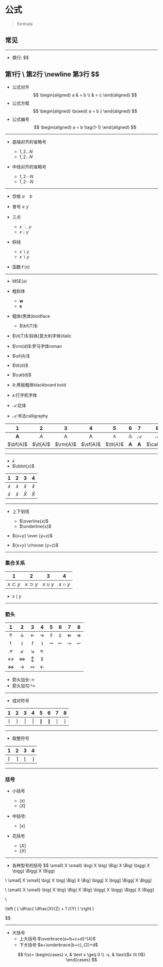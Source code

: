 # 公式
> formula

## 常见
---

- 换行:
$$

第1行
\\
第2行
\newline
第3行
$$
---
- 公式对齐
$$
\begin{aligned}
a
& = b
\\
& = c
\end{aligned}
$$
- 公式方框
$$
\begin{aligned}
\boxed{
    a = b
}
\end{aligned}
$$
- 公式编号
$$
\begin{aligned}
a = b \tag{1-1}
\end{aligned}
$$

---
- 底端对齐的省略号
    - $1,2 \ldots N$
    - $1,2 \dotso N$

- 中线对齐的省略号
    - $1,2 \cdots N$
    - $1,2 \dotsm N$

---
- 空格 $a \quad b$
- 冒号 $x \colon y$

- 三点
    - $x \ddots y$
    - $x \vdots y$
- 斜线
    - $x \backslash y$
    - $x \smallsetminus y$

- 函数:$\operatorname{f}(x)$

---

- $\text{MSE}(x)$

- 粗斜体
    - $\pmb{w}$
    - $\boldsymbol{x}$
- 粗体(黑体)boldface
    - $\bf{T}$:
- $\it{T}$:斜体(意大利字体)italic
- $\rm{d}$:罗马字体roman
- $\sf{A}$
- $\tt{d}$
- $\cal{d}$

- $\mathbb{R}$:黑板粗体blackboard bold
- $\mathtt{A}$:打字机字体
- $\mathscr{A}$:花体
- $\mathcal{A}$:书法calligraphy


| 1 | 2 | 3 | 4 | 5 | 6 | 7 | 8 |
| :-: | :-: | :-: | :-: | :-: | :-: | :-: | :-: |
| $\mathbf{A}$ | $\mathit{A}$ | $\mathrm{A}$ | $\mathsf{A}$ | $\mathtt{A}$ | $\mathbb{A}$ | $\mathscr{A}$ | $\mathcal{A}$ |
| $\bf{A}$ | $\it{A}$ | $\rm{A}$ | $\sf{A}$ | $\tt{A}$ | $\pmb{A}$ | $\boldsymbol{A}$ | $\cal{A}$ |


---
- $\dot{x}$
- $\ddot{x}$


| 1 | 2 | 3 | 4 |
| :-: | :-: | :-: | :-: |
| $\acute{x}$ | $\grave{x}$ | $\check{x}$ | $\breve{x}$ |
| $\hat{x}$ | $\tilde{x}$ | $\widetilde{X}$ | $\widehat{X}$ |

 
---
- 上下划线
    - $\overline{x}$
    - $\underline{x}$

    
- ${x+y} \over {y+z}$
- ${x+y} \choose {y+z}$


---
### 集合关系
| 1 | 2 | 3 | 4 |
| :-: | :-: | :-: | :-: |
| $x \subset y$ | $x \supset y$ | $x \cup y$ | $x \cap y$ |

- $x \mid y$

---
### 箭头
| 1 | 2 | 3 | 4 | 5 | 6 | 7 | 8 |
| :-: | :-: | :-: | :-: | :-: | :-: | :-: | :-: | 
| $\uparrow$ | $\downarrow$ | $\leftarrow$ | $\rightarrow$ | $\Uparrow$ | $\Downarrow$ | $\Leftarrow$ | $\Rightarrow$ |
| $\upharpoonleft$ | $\downharpoonleft$ | $\upharpoonright$ | $\downharpoonright$ | $\rightharpoonup$ | $\leftharpoonup$ | $\rightharpoondown$ | $\leftharpoondown$ |
| $\nearrow$ | $\swarrow$ | $\searrow$ | $\nwarrow$ |
| $\leftrightarrow$ | $\Leftrightarrow$ | $\updownarrow$ | $\Updownarrow$ |
| $\iff$ | $\to$ | $\mapsto$ | $\gets$ |

- 箭头加长:$\longrightarrow$
- 箭头加勾:$\hookrightarrow$


---
- 成对符号

| 1 | 2 | 3 | 4 | 5 | 6 | 7 | 8 |
| :-: | :-: | :-: | :-: | :-: | :-: | :-: | :-: | 
| $\langle$ | $\rangle$ | $\lvert$ | $\rvert$ | $\lVert$ | $\rVert$ | $\lmoustache$ | $\rmoustache$ |

---
- 取整符号

| 1 | 2 | 3 | 4 |
| :-: | :-: | :-: | :-: |
| $\lceil$ | $\rceil$ | $\lfloor$ | $\rfloor$ |

---
### 括号

- 小括号
    - $(x)$
    - $\lgroup X \rgroup$

- 中括号:
    - $[x]$

- 花括号
    - $\{ X \}$
    - $\lbrace X \rbrace$

---
-  各种型号的括号
$$
\small( X \small)
\big( X \big)
\Big( X \Big)
\bigg( X \bigg)
\Bigg( X \Bigg)

\\
\small[ X \small]
\big[ X \big]
\Big[ X \Big]
\bigg[ X \bigg]
\Bigg[ X \Bigg]

\\
\small\{ X \small\}
\big\{ X \big\}
\Big\{ X \Big\}
\bigg\{ X \bigg\}
\Bigg\{ X \Bigg\}

\\

\left ( {
    \dfrac{
        \dfrac{X}{Z} + 1
        }{Y}
    }
\right )

$$

---
- 大括号
    - 上大括号:$\overbrace{a+b+c+d}^{4}$
    - 下大括号:$a+\underbrace{b+c}_{2}+d$

$$
f(x)=
\begin{cases}
x, & \text x \geq 0  \\
-x, & \text{$x \lt 0$}
\end{cases}
$$

